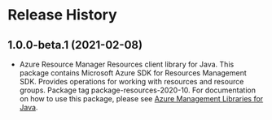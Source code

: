 # Release History

## 1.0.0-beta.1 (2021-02-08)

- Azure Resource Manager Resources client library for Java. This package contains Microsoft Azure SDK for Resources Management SDK. Provides operations for working with resources and resource groups. Package tag package-resources-2020-10. For documentation on how to use this package, please see [Azure Management Libraries for Java](https://aka.ms/azsdk/java/mgmt).
